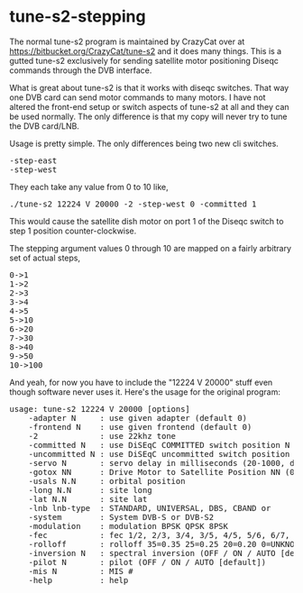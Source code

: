tune-s2-stepping
================

The normal tune-s2 program is maintained by CrazyCat over at https://bitbucket.org/CrazyCat/tune-s2 and it does many things.
This is a gutted tune-s2 exclusively for sending satellite motor positioning Diseqc commands through the DVB interface.

What is great about tune-s2 is that it works with diseqc switches. That way one DVB card can send motor commands to many
motors. I have not altered the front-end setup or switch aspects of tune-s2 at all and they can be used normally. The only
difference is that my copy will never try to tune the DVB card/LNB.

Usage is pretty simple. The only differences being two new cli switches.

<pre>-step-east 
-step-west</pre>

They each take any value from 0 to 10 like, 

<pre>./tune-s2 12224 V 20000 -2 -step-west 0 -committed 1</pre>

This would cause the satellite dish motor on port 1 of the Diseqc switch to step 1 position counter-clockwise.

The stepping argument values 0 through 10 are mapped on a fairly arbitrary set of actual steps,

<pre>0->1
1->2
2->3
3->4
4->5
5->10
6->20
7->30
8->40
9->50
10->100</pre>

And yeah, for now you have to include the "12224 V 20000" stuff even though software never uses it. Here's the usage
for the original program:

<pre>usage: tune-s2 12224 V 20000 [options]
	-adapter N     : use given adapter (default 0)
	-frontend N    : use given frontend (default 0)
	-2             : use 22khz tone
	-committed N   : use DiSEqC COMMITTED switch position N (1-4)
	-uncommitted N : use DiSEqC uncommitted switch position N (1-4)
	-servo N       : servo delay in milliseconds (20-1000, default 20)
	-gotox NN      : Drive Motor to Satellite Position NN (0-99)
	-usals N.N     : orbital position
	-long N.N      : site long
	-lat N.N       : site lat
	-lnb lnb-type  : STANDARD, UNIVERSAL, DBS, CBAND or 
	-system        : System DVB-S or DVB-S2
	-modulation    : modulation BPSK QPSK 8PSK
	-fec           : fec 1/2, 2/3, 3/4, 3/5, 4/5, 5/6, 6/7, 8/9, 9/10, AUTO
	-rolloff       : rolloff 35=0.35 25=0.25 20=0.20 0=UNKNOWN
	-inversion N   : spectral inversion (OFF / ON / AUTO [default])
	-pilot N	   : pilot (OFF / ON / AUTO [default])
	-mis N   	   : MIS #
	-help          : help</pre>
